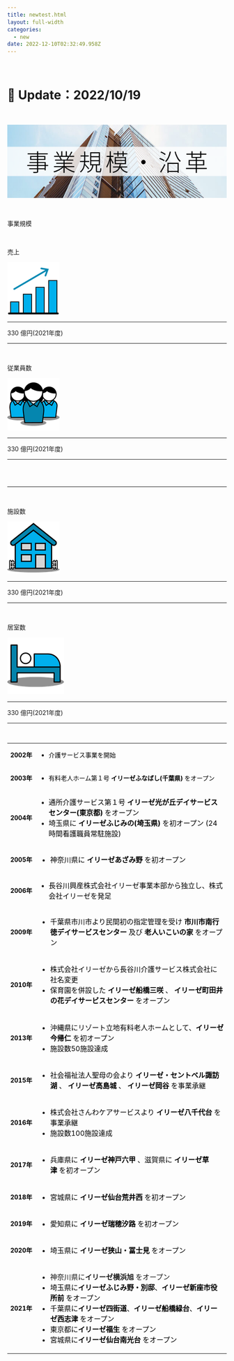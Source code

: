 ```yaml
---
title: newtest.html
layout: full-width
categories:
  - new
date: 2022-12-10T02:32:49.958Z
---
```

<head>

<meta charset="UTF-8">

<meta name="viewport" content="width=device-width, initial-scale=1.0"><meta http-equiv="X-UA-Compatible" content="ie=edge"><script src="https://unpkg.com/tailwindcss-jit-cdn"></script></head><body>

<br>

<h1 class="black-600 text-right text-xs"> 🔄 Update：2022/10/19</h1>

<br>

<div class="flex flex-wrap justify-center">

<img src="/images/h1.png" class="max-w-full  h-auto" alt="..." ><br>

</div>



<br>

<p class="text-3xl text-blue-600 text-center font-bold">事業規模</p>

<br>

<div class="sm:grid sm:grid-cols-2 gap-4 text-xm -center">

<div class="mx-10 text-center">

<span class="text-black-600 text-center text-xl font-bold">売上</span>

<img class="float-none p-10" src="/images/h2.png">

<div class="text-center ">

<hr class=""></div>

<div class="bg-blue-100 text-center bg-opacity-50 p-2">

<span class="text-black-600 text-center text-xl font-bold">330 億円(2021年度)</span></div>

<hr class="border-2 border-blue-500 border-blue-800 " /><br>

</div>

<!-- ... -->

<div class="mx-10 text-center">

<span class="text-black-600 text-center text-xl font-bold">従業員数</span>

<img class="float-none p-10" src="/images/h5.png">

<div class="text-center ">

<hr class=""></div>

<div class="bg-blue-100 text-center bg-opacity-50 p-2">

<span class="text-black-600 text-center text-xl font-bold">330 億円(2021年度)</span></div>

<hr class="border-2 border-blue-500 border-blue-800 " /><br>

</div>

</div>

<br>

<hr class="border-dashed border-black "></hr>

<br>

</div>

<div class="sm:grid sm:grid-cols-2 gap-4 text-xm -center">

<div class="mx-10 text-center">

<span class="text-black-600 text-center text-xl font-bold">施設数</span>

<img class="float-none p-10" src="/images/h3.png">

<div class="text-center ">

<hr class=""></div>

<div class="bg-blue-100 text-center bg-opacity-50 p-2">

<span class="text-black-600 text-center text-xl font-bold">330 億円(2021年度)</span></div>

<hr class="border-2 border-blue-500 border-blue-800 " /><br>

</div>

<!-- ... -->

<div class="mx-10 text-center justify-center">

<span class="text-black-600 text-center text-xl font-bold">居室数</span>

<img class="float-none p-9" src="/images/h4.png">

<div class="text-center ">

<hr class=""></div>

<div class="bg-blue-100 text-center bg-opacity-50 p-2">

<span class="text-black-600 text-center text-xl font-bold">330 億円(2021年度)</span></div>

<hr class="border-2 border-blue-500 border-blue-800 " /><br>

</div>

</div>

<table align="" border="0" cellspacing="0" cellpadding="5" width="100%" height="100%" class="mceEditable" style="margin-left: auto; margin-right: auto; border: 0px solid rgba(0, 0, 0, 0);">

<tbody>

<tr>

<td style="border: 0px solid rgba(0, 0, 0, 0);" nowrap="nowrap">

<p><span style="font-size: 14px; font-weight: bold; text-align: center; color: #000000;">2002年</span></p>

</td>

<td style="border: 0px solid rgba(0, 0, 0, 0);">

<ul>

<li><span style="color: #000000;">介護サービス事業を開始</span></li>

</ul>

</td>

</tr>

<tr>

<td style="border: 0px solid rgba(0, 0, 0, 0);" nowrap="nowrap">

<p><span style="font-size: 14px; font-weight: bold; text-align: center; color: #000000;">2003年</span></p>

</td>

<td style="border: 0px solid rgba(0, 0, 0, 0);">

<ul>

<li><span style="color: #000000;">有料老人ホーム第１号 <strong>イリーゼふなばし(千葉県)&nbsp;</strong>をオープン</span></li>

</ul>

</td>

</tr>

<tr>

<td style="border: 0px solid rgba(0, 0, 0, 0);" nowrap="nowrap">

<p><span style="font-size: 14px; font-weight: bold; text-align: center; color: #000000;">2004年</span></p>

</td>

<td style="border: 0px solid rgba(0, 0, 0, 0);">

<ul class="list01">

<li><span style="font-size: 16px; color: #000000;">通所介護サービス第１号&nbsp;<strong>イリーゼ光が丘デイサービスセンター(東京都)&nbsp;</strong>をオープン</span></li>

<li><span style="font-size: 16px; color: #000000;">埼玉県に&nbsp;<strong>イリーゼふじみの(埼玉県)</strong> を初オープン (24時間看護職員常駐施設)</span></li>

</ul>

</td>

</tr>

<tr>

<td style="border: 0px solid rgba(0, 0, 0, 0);" nowrap="nowrap">

<p><span style="font-size: 14px; font-weight: bold; text-align: center; color: #000000;">2005年</span></p>

</td>

<td style="border: 0px solid rgba(0, 0, 0, 0);">

<ul class="list01" style="font-size: 16px;">

<li><span style="color: #000000;">神奈川県に <strong>イリーゼあざみ野&nbsp;</strong>を初オープン</span></li>

</ul>

</td>

</tr>

<tr>

<td style="border: 0px solid rgba(0, 0, 0, 0);" nowrap="nowrap">

<p><span style="font-size: 14px; font-weight: bold; text-align: center; color: #000000;">2006年</span></p>

</td>

<td style="border: 0px solid rgba(0, 0, 0, 0);">

<ul class="list01">

<li><span style="font-size: 16px; color: #000000;">長谷川興産株式会社イリーゼ事業本部から独立し、株式会社イリーゼを発足</span></li>

</ul>

</td>

</tr>

<tr>

<td style="border: 0px solid rgba(0, 0, 0, 0);" nowrap="nowrap">

<p><span style="font-size: 14px; font-weight: bold; text-align: center; color: #000000;">2009年</span></p>

</td>

<td style="border: 0px solid rgba(0, 0, 0, 0);">

<ul class="list01" style="font-size: 16px;">

<li><span style="font-size: 16px; color: #000000;">千葉県市川市より民間初の指定管理を受け <strong>市川市南行徳デイサービスセンター</strong> 及び <strong>老人いこいの家</strong> をオープン</span></li>

</ul>

</td>

</tr>

<tr>

<td style="border: 0px solid rgba(0, 0, 0, 0);" nowrap="nowrap">

<p><span style="font-size: 14px; font-weight: bold; text-align: center; color: #000000;">2010年</span></p>

</td>

<td style="border: 0px solid rgba(0, 0, 0, 0);">

<ul class="list01" style="font-size: 16px;">

<li><span style="font-size: 16px; color: #000000;">株式会社イリーゼから長谷川介護サービス株式会社に社名変更</span></li>

<li><span style="font-size: 16px; color: #000000;">保育園を併設した&nbsp;<strong>イリーゼ船橋三咲&nbsp;</strong>、&nbsp;<strong>イリーゼ町田井の花デイサービスセンター&nbsp;</strong>をオープン</span></li>

</ul>

</td>

</tr>

<tr>

<td style="border: 0px solid rgba(0, 0, 0, 0);" nowrap="nowrap">

<p><span style="font-size: 14px; font-weight: bold; text-align: center; color: #000000;">2013年</span></p>

</td>

<td style="border: 0px solid rgba(0, 0, 0, 0);">

<ul class="list01" style="font-size: 16px;">

<li><span style="font-size: 16px; color: #000000;">沖縄県にリゾート立地有料老人ホームとして、<strong>イリーゼ今帰仁&nbsp;</strong>を初オープン</span></li>

<li><span style="font-size: 16px; color: #000000;">施設数50施設達成</span></li>

</ul>

</td>

</tr>

<tr>

<td style="border: 0px solid rgba(0, 0, 0, 0);" nowrap="nowrap">

<p><span style="font-size: 14px; font-weight: bold; text-align: center; color: #000000;">2015年</span></p>

</td>

<td style="border: 0px solid rgba(0, 0, 0, 0);">

<ul class="list01" style="font-size: 16px;">

<li><span style="font-size: 16px; color: #000000;">社会福祉法人聖母の会より&nbsp;<strong>イリーゼ・セントベル諏訪湖&nbsp;</strong>、&nbsp;<strong>イリーゼ高島城&nbsp;</strong>、&nbsp;<strong>イリーゼ岡谷&nbsp;</strong>を事業承継</span></li>

</ul>

</td>

</tr>

<tr>

<td style="border: 0px solid rgba(0, 0, 0, 0);" nowrap="nowrap">

<p><span style="font-size: 14px; font-weight: bold; text-align: center; color: #000000;">2016年</span></p>

</td>

<td style="border: 0px solid rgba(0, 0, 0, 0);">

<ul class="list01" style="font-size: 16px;">

<li><span style="font-size: 16px; color: #000000;">株式会社さんわケアサービスより <strong>イリーゼ八千代台</strong> を事業承継</span></li>

<li><span style="font-size: 16px; color: #000000;">施設数100施設達成</span></li>

</ul>

</td>

</tr>

<tr>

<td style="border: 0px solid rgba(0, 0, 0, 0);" nowrap="nowrap">

<p><span style="font-size: 14px; font-weight: bold; text-align: center; color: #000000;">2017年</span></p>

</td>

<td style="border: 0px solid rgba(0, 0, 0, 0);">

<ul class="list01" style="font-size: 16px;">

<li><span style="font-size: 16px; color: #000000;">兵庫県に <strong>イリーゼ神戸六甲&nbsp;</strong>、滋賀県に <strong>イリーゼ草津&nbsp;</strong>を初オープン</span></li>

</ul>

</td>

</tr>

<tr>

<td style="border: 0px solid rgba(0, 0, 0, 0);" nowrap="nowrap">

<p><span style="font-size: 14px; font-weight: bold; text-align: center; color: #000000;">2018年</span></p>

</td>

<td style="border: 0px solid rgba(0, 0, 0, 0);">

<ul class="list01" style="font-size: 16px;">

<li><span style="font-size: 16px; color: #000000;">宮城県に&nbsp;<strong>イリーゼ仙台荒井西&nbsp;</strong>を初オープン</span></li>

</ul>

</td>

</tr>

<tr>

<td style="border: 0px solid rgba(0, 0, 0, 0);" nowrap="nowrap">

<p><span style="font-size: 14px; font-weight: bold; text-align: center; color: #000000;">2019年</span></p>

</td>

<td style="border: 0px solid rgba(0, 0, 0, 0);">

<ul class="list01" style="font-size: 16px;">

<li><span style="font-size: 16px; color: #000000;">愛知県に&nbsp;<b style="font-size: 16px;">イリーゼ</b><b>瑞穂汐路</b><b style="font-size: 16px;">&nbsp;</b>を初オープン</span></li>

</ul>

</td>

</tr>

<tr>

<td style="border: 0px solid rgba(0, 0, 0, 0);" nowrap="nowrap">

<p><span style="font-size: 14px; font-weight: bold; text-align: center; color: #000000;">2020年</span></p>

</td>

<td style="border: 0px solid rgba(0, 0, 0, 0);">

<ul class="list01" style="font-size: 16px;">

<li><span style="font-size: 16px; color: #000000;">埼玉県に&nbsp;<b style="font-size: 16px;">イリーゼ</b><b>狭山・冨士見</b><b style="font-size: 16px;">&nbsp;</b>をオープン</span></li>

</ul>

</td>

</tr>

<tr>

<td style="border: 0px solid rgba(0, 0, 0, 0);" nowrap="nowrap">

<p><span style="font-size: 14px; font-weight: bold; text-align: center; color: #000000;">2021年</span></p>

</td>

<td style="border: 0px solid rgba(0, 0, 0, 0);">

<ul class="list01" style="font-size: 16px;">

<li>神奈川県に<strong>イリーゼ横浜旭</strong>&nbsp;をオープン</li>

<li><span style="font-size: 16px; color: #000000;">埼玉県に<strong>イリーゼふじみ野・別邸</strong>、<strong>イリーゼ新座市役所前</strong>&nbsp;をオープン</span></li>

<li><span style="font-size: 16px; color: #000000;">千葉県に<strong>イリーゼ四街道</strong>、<strong>イリーゼ船橋緑台</strong>、<strong>イリーゼ西志津</strong><b>&nbsp;</b>をオープン</span></li>

<li><span style="font-size: 16px; color: #000000;">東京都に<strong>イリーゼ福生</strong><b>&nbsp;</b>をオープン</span></li>

<li><span style="font-size: 16px; color: #000000;">宮城県に<strong>イリーゼ仙台南光台</strong><b>&nbsp;</b>をオープン</span></li>

</ul>

</td>

</tr>

</tbody>

</table>

<link href="https://cdn.jsdelivr.net/npm/tailwindcss/dist/tailwind.min.css" rel="stylesheet"> <style>